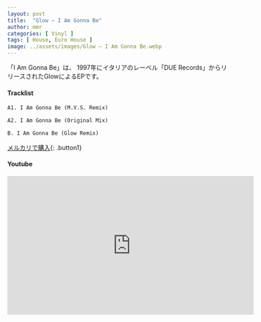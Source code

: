 ```yaml
---
layout: post
title:  "Glow – I Am Gonna Be"
author: mmr
categories: [ Vinyl ]
tags: [ House, Euro House ]
image: ../assets/images/Glow – I Am Gonna Be.webp
---
```


「I Am Gonna Be」は、
1997年にイタリアのレーベル「DUE Records」からリリースされたGlowによるEPです。

#### Tracklist
```md
A1. I Am Gonna Be (M.V.S. Remix)

A2. I Am Gonna Be (Original Mix)

B. I Am Gonna Be (Glow Remix)
```

[メルカリで購入](https://jp.mercari.com/item/m91456308602?afid=6142608987){: .button1}

#### Youtube
<iframe width="560" height="315" src="https://www.youtube.com/embed/ktHmAr-ut0w?si=flnOSvKJDeYHpQqv" title="YouTube video player" frameborder="0" allow="accelerometer; autoplay; clipboard-write; encrypted-media; gyroscope; picture-in-picture; web-share" referrerpolicy="strict-origin-when-cross-origin" allowfullscreen></iframe>